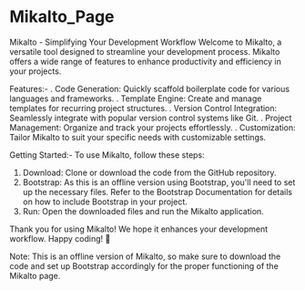 # Mikalto_Page
Mikalto - Simplifying Your Development Workflow
Welcome to Mikalto, a versatile tool designed to streamline your development process. Mikalto offers a wide range of features to enhance productivity and efficiency in your projects.

Features:-
. Code Generation: Quickly scaffold boilerplate code for various languages and frameworks.
. Template Engine: Create and manage templates for recurring project structures.
. Version Control Integration: Seamlessly integrate with popular version control systems like Git.
. Project Management: Organize and track your projects effortlessly.
. Customization: Tailor Mikalto to suit your specific needs with customizable settings.

Getting Started:-
To use Mikalto, follow these steps:

1) Download: Clone or download the code from the GitHub repository.
2) Bootstrap: As this is an offline version using Bootstrap, you'll need to set up the necessary files. Refer to the Bootstrap Documentation for details on how to include Bootstrap in your project.
3) Run: Open the downloaded files and run the Mikalto application.

Thank you for using Mikalto! We hope it enhances your development workflow. Happy coding! 🚀

Note: This is an offline version of Mikalto, so make sure to download the code and set up Bootstrap accordingly for the proper functioning of the Mikalto page.
